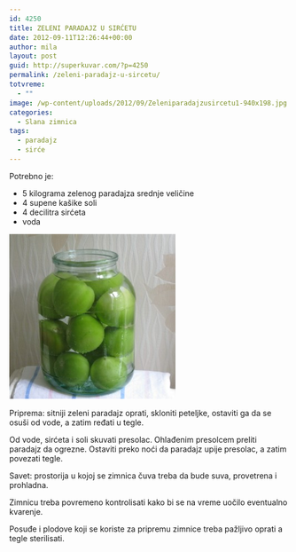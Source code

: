 ```yaml
---
id: 4250
title: ZELENI PARADAJZ U SIRĆETU
date: 2012-09-11T12:26:44+00:00
author: mila
layout: post
guid: http://superkuvar.com/?p=4250
permalink: /zeleni-paradajz-u-sircetu/
totvreme:
  - ""
image: /wp-content/uploads/2012/09/Zeleniparadajzusircetu1-940x198.jpg
categories:
  - Slana zimnica
tags:
  - paradajz
  - sirće
---
```

Potrebno je:

  * 5 kilograma zelenog paradajza srednje veličine
  * 4 supene kašike soli
  * 4 decilitra sirćeta
  * voda

<img class="alignnone size-medium wp-image-4300" title="Zeleniparadajzusircetu" src="/wp-content/uploads/2012/09/Zeleniparadajzusircetu1-e1347877607681-300x297.jpg" alt="" width="300" height="297" /> 

Priprema: sitniji zeleni paradajz oprati, skloniti peteljke, ostaviti ga da se osuši od vode, a zatim ređati u tegle.

Od vode, sirćeta i soli skuvati presolac. Ohlađenim presolcem preliti paradajz da ogrezne. Ostaviti preko noći da paradajz upije presolac, a zatim povezati tegle.

Savet: prostorija u kojoj se zimnica čuva treba da bude suva, provetrena i prohladna.

Zimnicu treba povremeno kontrolisati kako bi se na vreme uočilo eventualno kvarenje.

Posuđe i plodove koji se koriste za pripremu zimnice treba pažljivo oprati a tegle sterilisati.